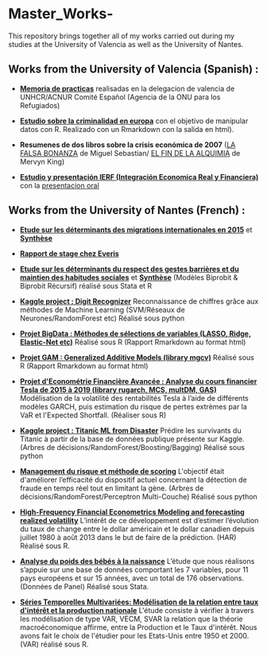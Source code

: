 # Master_Works-
This repository brings together all of my works carried out during my studies at the University of Valencia as well as the University of Nantes. 

## Works from the University of Valencia (Spanish) :

* [**Memoria de practicas**](https://docs.google.com/viewer?url=https://teodoromouniertebas.github.io/Master_Works-/Memoria_practica_ACNUR.pdf) realisadas en la delegacion de valencia de UNHCR/ACNUR Comité Español (Agencia de la ONU para los Refugiados)
 
* [**Estudio sobre la criminalidad en europa**](https://teodoromouniertebas.github.io/Master_Works-/Proyecto_Criminalidad_R.html) con el objetivo de manipular datos con R. Realizado con un Rmarkdown con la salida en html). 

* **Resumenes de dos libros sobre la crisis económica de 2007** ([LA FALSA BONANZA](https://teodoromouniertebas.github.io/Master_Works-/Resumen_LA%20FALSA%20BONANZA.pdf) de Miguel Sebastian/ [EL FIN DE LA ALQUIMIA](https://teodoromouniertebas.github.io/Master_Works-/Resumen_El%20FIN%20DE%20LA%20ALQUIMIA.pdf) de Mervyn King)

* [**Estudio y presentación IERF (Integración Economica Real y Financiera)**](https://teodoromouniertebas.github.io/Master_Works-/Trabajo_IERF_matematica.pdf) con la [presentacion oral](https://teodoromouniertebas.github.io/Master_Works-/Presentacion_IERF.pdf)


## Works from the University of Nantes (French) :

* [**Etude sur les déterminants des migrations internationales en 2015**](https://teodoromouniertebas.github.io/Master_Works-/Memoire_M2.pdf) et [**Synthèse**](https://teodoromouniertebas.github.io/Master_Works-/Synthese_Memoire.pdf)

* [**Rapport de stage chez Everis**](https://teodoromouniertebas.github.io/Master_Works-/Rapport_de_stage_Everis.pdf)

* [**Etude sur les déterminants du respect des gestes barrières et du maintien des habitudes sociales**](https://teodoromouniertebas.github.io/Master_Works-/Etudes_d%C3%A9terminants_gestes_barri%C3%A8res.Stata.pdf) et [**Synthèse**](https://teodoromouniertebas.github.io/Master_Works-/R%C3%A9sum%C3%A9_4pages_Etude_d%C3%A9terminants_gestes_barri%C3%A8res.R.pdf) (Modèles Biprobit & Biprobit Récursif) réalisé sous Stata et R

* [**Kaggle project : Digit Recognizer**](https://teodoromouniertebas.github.io/Master_Works-/ProjetKaggle_Digit_Recognizer.py.pdf) Reconnaissance de chiffres grâce aux méthodes de Machine Learning (SVM/Réseaux de Neurones/RandomForest etc) Réalisé sous python

* [**Projet BigData : Méthodes de sélections de variables (LASSO, Ridge, Elastic-Net etc)**](https://teodoromouniertebas.github.io/Master_Works-/Projet_BigData.R.html) Réalisé sous R (Rapport Rmarkdown au format html)

* [**Projet GAM : Generalized Additive Models (library mgcv)**](https://teodoromouniertebas.github.io/Master_Works-/projet%20GAM.html) Réalisé sous R (Rapport Rmarkdown au format html)

* [**Projet d'Econométrie Financière Avancée : Analyse du cours financier Tesla de 2015 à 2019 (library rugarch, MCS, multDM, GAS)**](https://teodoromouniertebas.github.io/Master_Works-/Econom%C3%A9trie%20Financi%C3%A8re%20Avanc%C3%A9e%20Actions%20TESLA.pdf) Modélisation de la volatilité des rentabilités Tesla à l’aide de différents modèles GARCH, puis estimation du risque de pertes extrèmes par la VaR et l'Expected Shortfall. (Réaliser sous R)

* [**Kaggle project : Titanic ML from Disaster**](https://teodoromouniertebas.github.io/Master_Works-/ProjetKaggle_Titanic.ipynb) Prédire les survivants du Titanic à partir de la base de données publique présente sur Kaggle. (Arbres de décisions/RandomForest/Boosting/Bagging) Réalisé sous python

* [**Management du risque et méthode de scoring**](https://teodoromouniertebas.github.io/Master_Works-/Detection%20Fraude.pdf) L'objectif était d'améliorer l’efficacité du dispositif actuel concernant la détection de fraude en temps réel tout en limitant la gène. (Arbres de décisions/RandomForest/Perceptron Multi-Couche) Réalisé sous python

* [**High-Frequency Financial Econometrics Modeling and forecasting realized volatility**](https://teodoromouniertebas.github.io/Master_Works-/HFFE_Modeling%20and%20forecasting%20realized%20volatility.pdf) L’intérêt de ce développement est d’estimer l’évolution du taux de change entre le dollar américain et le dollar canadien depuis juillet 1980 à août 2013 dans le but de faire de la prédiction. (HAR) Réalisé sous R.

* [**Analyse du poids des bébés à la naissance**](https://teodoromouniertebas.github.io/Master_Works-/Analyse_poids_b%C3%A9b%C3%A9_PanelData.pdf) L’étude que nous réalisons s’appuie sur une base de données comportant les 7 variables, pour 11 pays européens et sur 15 années, avec un total de 176 observations. (Données de Panel) Réalisé sous Stata.

* [**Séries Temporelles Multivariées: Modélisation de la relation entre taux d'intérêt et la production nationale**](https://teodoromouniertebas.github.io/Master_Works-/Mod%C3%A8le_ISLMFX_VAR.pdf) L'étude consiste à vérifier à travers les modélisation de type VAR, VECM, SVAR la relation que la théorie macroéconomique affirme, entre la Production et le Taux d'intérêt. Nous avons fait le choix de l'étudier pour les Etats-Unis entre 1950 et 2000. (VAR) réalisé sous R. 

